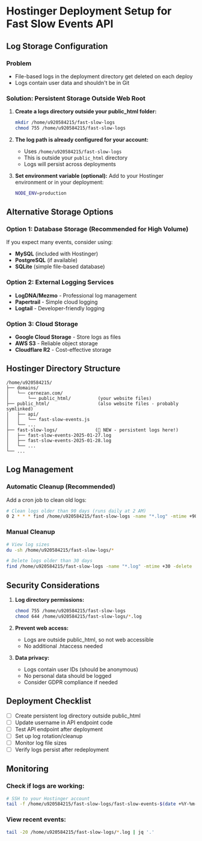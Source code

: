 # Hostinger Deployment Setup for Fast Slow Events API

## Log Storage Configuration

### Problem
- File-based logs in the deployment directory get deleted on each deploy
- Logs contain user data and shouldn't be in Git

### Solution: Persistent Storage Outside Web Root

1. **Create a logs directory outside your public_html folder:**
   ```bash
   mkdir /home/u920584215/fast-slow-logs
   chmod 755 /home/u920584215/fast-slow-logs
   ```

2. **The log path is already configured for your account:**
   - Uses `/home/u920584215/fast-slow-logs`
   - This is outside your `public_html` directory
   - Logs will persist across deployments

3. **Set environment variable (optional):**
   Add to your Hostinger environment or in your deployment:
   ```bash
   NODE_ENV=production
   ```

## Alternative Storage Options

### Option 1: Database Storage (Recommended for High Volume)
If you expect many events, consider using:
- **MySQL** (included with Hostinger)
- **PostgreSQL** (if available)
- **SQLite** (simple file-based database)

### Option 2: External Logging Services
- **LogDNA/Mezmo** - Professional log management
- **Papertrail** - Simple cloud logging
- **Logtail** - Developer-friendly logging

### Option 3: Cloud Storage
- **Google Cloud Storage** - Store logs as files
- **AWS S3** - Reliable object storage
- **Cloudflare R2** - Cost-effective storage

## Hostinger Directory Structure
```
/home/u920584215/
├── domains/
│   └── cernezan.com/
│       └── public_html/          (your website files)
├── public_html/                  (also website files - probably symlinked)
│   ├── api/
│   │   └── fast-slow-events.js
│   └── ...
├── fast-slow-logs/              (📁 NEW - persistent logs here!)
│   ├── fast-slow-events-2025-01-27.log
│   ├── fast-slow-events-2025-01-28.log
│   └── ...
└── ...
```

## Log Management

### Automatic Cleanup (Recommended)
Add a cron job to clean old logs:
```bash
# Clean logs older than 90 days (runs daily at 2 AM)
0 2 * * * find /home/u920584215/fast-slow-logs -name "*.log" -mtime +90 -delete
```

### Manual Cleanup
```bash
# View log sizes
du -sh /home/u920584215/fast-slow-logs/*

# Delete logs older than 30 days
find /home/u920584215/fast-slow-logs -name "*.log" -mtime +30 -delete
```

## Security Considerations

1. **Log directory permissions:**
   ```bash
   chmod 755 /home/u920584215/fast-slow-logs
   chmod 644 /home/u920584215/fast-slow-logs/*.log
   ```

2. **Prevent web access:**
   - Logs are outside public_html, so not web accessible
   - No additional .htaccess needed

3. **Data privacy:**
   - Logs contain user IDs (should be anonymous)
   - No personal data should be logged
   - Consider GDPR compliance if needed

## Deployment Checklist

- [ ] Create persistent log directory outside public_html
- [ ] Update username in API endpoint code
- [ ] Test API endpoint after deployment
- [ ] Set up log rotation/cleanup
- [ ] Monitor log file sizes
- [ ] Verify logs persist after redeployment

## Monitoring

### Check if logs are working:
```bash
# SSH to your Hostinger account
tail -f /home/u920584215/fast-slow-logs/fast-slow-events-$(date +%Y-%m-%d).log
```

### View recent events:
```bash
tail -20 /home/u920584215/fast-slow-logs/*.log | jq '.'
```
